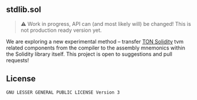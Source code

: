 ## stdlib.sol

> :warning: Work in progress, API can (and most likely will) be changed! This is not production ready version yet.

We are exploring a new experimental method – transfer [TON Solidity](https://github.com/tonlabs/TON-Solidity-Compiler/blob/master/API.md) tvm related components from the compiler to the assembly mnemonics within the Solidity library itself. This project is open to suggestions and pull requests!

## License

`GNU LESSER GENERAL PUBLIC LICENSE Version 3`
